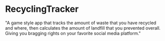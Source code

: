 # RecyclingTracker

"A game style app that tracks the 
amount of waste that
you have recycled and where,
then calculates the amount of 
landfill that you prevented overall. 
Giving you bragging rights on your 
favorite social media platform."
